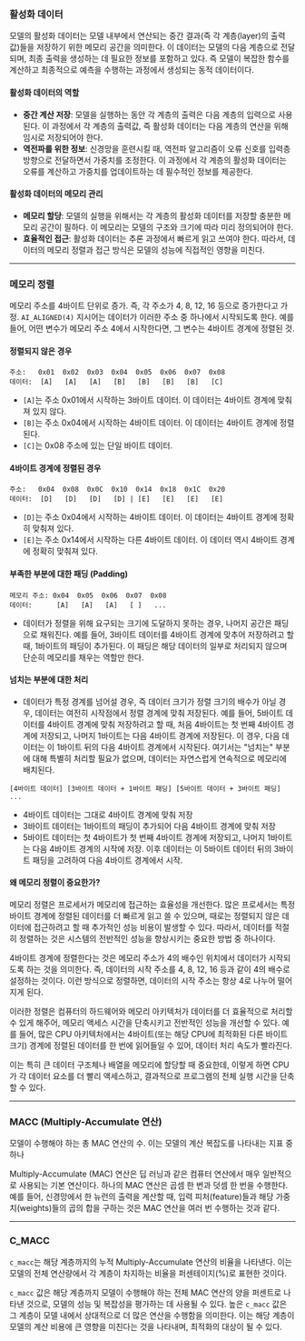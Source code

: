 

### 활성화 데이터 

모델의 활성화 데이터는 모델 내부에서 연산되는 중간 결과(즉 각 계층(layer)의 출력값)들을 저장하기 위한 메모리 공간을 의미한다. 이 데이터는 모델의 다음 계층으로 전달되며, 최종 출력을 생성하는 데 필요한 정보를 포함하고 있다. 즉 모델이 복잡한 함수를 계산하고 최종적으로 예측을 수행하는 과정에서 생성되는 동적 데이터이다. 

#### 활성화 데이터의 역할

- **중간 계산 저장**: 모델을 실행하는 동안 각 계층의 출력은 다음 계층의 입력으로 사용된다. 이 과정에서 각 계층의 출력값, 즉 활성화 데이터는 다음 계층의 연산을 위해 임시로 저장되어야 한다.
- **역전파를 위한 정보**: 신경망을 훈련시킬 때, 역전파 알고리즘이 오류 신호를 입력층 방향으로 전달하면서 가중치를 조정한다. 이 과정에서 각 계층의 활성화 데이터는 오류를 계산하고 가중치를 업데이트하는 데 필수적인 정보를 제공한다.

#### 활성화 데이터의 메모리 관리

- **메모리 할당**: 모델의 실행을 위해서는 각 계층의 활성화 데이터를 저장할 충분한 메모리 공간이 필하다. 이 메모리는 모델의 구조와 크기에 따라 미리 정의되어야 한다.
- **효율적인 접근**: 활성화 데이터는 추론 과정에서 빠르게 읽고 쓰여야 한다. 따라서, 데이터의 메모리 정렬과 접근 방식은 모델의 성능에 직접적인 영향을 미친다.




----

### 메모리 정렬

메모리 주소를 4바이트 단위로 증가. 즉, 각 주소가 4, 8, 12, 16 등으로 증가한다고 가정. `AI_ALIGNED(4)` 지시어는 데이터가 이러한 주소 중 하나에서 시작되도록 한다. 예를 들어, 어떤 변수가 메모리 주소 4에서 시작한다면, 그 변수는 4바이트 경계에 정렬된 것.

#### 정렬되지 않은 경우

```
주소:   0x01  0x02  0x03  0x04  0x05  0x06  0x07  0x08
데이터:  [A]   [A]   [A]   [B]   [B]   [B]   [B]   [C]
```

- `[A]`는 주소 0x01에서 시작하는 3바이트 데이터. 이 데이터는 4바이트 경계에 맞춰져 있지 않다.
- `[B]`는 주소 0x04에서 시작하는 4바이트 데이터. 이 데이터는 4바이트 경계에 정렬된다.
- `[C]`는 0x08 주소에 있는 단일 바이트 데이터.


#### 4바이트 경계에 정렬된 경우

```
주소:   0x04  0x08  0x0C  0x10  0x14  0x18  0x1C  0x20
데이터:  [D]   [D]   [D]   [D] | [E]   [E]   [E]   [E]
```

- `[D]`는 주소 0x04에서 시작하는 4바이트 데이터. 이 데이터는 4바이트 경계에 정확히 맞춰져 있다.
- `[E]`는 주소 0x14에서 시작하는 다른 4바이트 데이터. 이 데이터 역시 4바이트 경계에 정확히 맞춰져 있다.


#### 부족한 부분에 대한 패딩 (Padding)

```
메모리 주소: 0x04  0x05  0x06  0x07  0x08
데이터:      [A]   [A]   [A]   [ ]   ...
```
- 데이터가 정렬을 위해 요구되는 크기에 도달하지 못하는 경우, 나머지 공간은 패딩으로 채워진다. 예를 들어, 3바이트 데이터를 4바이트 경계에 맞추어 저장하려고 할 때, 1바이트의 패딩이 추가된다.       이 패딩은 해당 데이터의 일부로 처리되지 않으며 단순히 메모리를 채우는 역할만 한다. 


#### 넘치는 부분에 대한 처리

- 데이터가 특정 경계를 넘어설 경우, 즉 데이터 크기가 정렬 크기의 배수가 아닐 경우, 데이터는 여전히 시작점에서 정렬 경계에 맞춰 저장된다. 예를 들어, 5바이트 데이터를 4바이트 경계에 맞춰 저장하려고 할 때, 처음 4바이트는 첫 번째 4바이트 경계에 저장되고, 나머지 1바이트는 다음 4바이트 경계에 저장된다. 이 경우, 다음 데이터는 이 1바이트 뒤의 다음 4바이트 경계에서 시작된다. 여기서는 "넘치는" 부분에 대해 특별히 처리할 필요가 없으며, 데이터는 자연스럽게 연속적으로 메모리에 배치된다.
```
[4바이트 데이터] [3바이트 데이터 + 1바이트 패딩] [5바이트 데이터 + 3바이트 패딩] ...
```

- 4바이트 데이터는 그대로 4바이트 경계에 맞춰 저장
- 3바이트 데이터는 1바이트의 패딩이 추가되어 다음 4바이트 경계에 맞춰 저장
- 5바이트 데이터는 첫 4바이트가 첫 번째 4바이트 경계에 저장되고, 나머지 1바이트는 다음 4바이트 경계의 시작에 저장. 이후 데이터는 이 5바이트 데이터 뒤의 3바이트 패딩을 고려하여 다음 4바이트 경계에서 시작.


#### 왜 메모리 정렬이 중요한가?

메모리 정렬은 프로세서가 메모리에 접근하는 효율성을 개선한다. 많은 프로세서는 특정 바이트 경계에 정렬된 데이터를 더 빠르게 읽고 쓸 수 있으며, 때로는 정렬되지 않은 데이터에 접근하려고 할 때 추가적인 성능 비용이 발생할 수 있다. 따라서, 데이터를 적절히 정렬하는 것은 시스템의 전반적인 성능을 향상시키는 중요한 방법 중 하나이다.

4바이트 경계에 정렬한다는 것은 메모리 주소가 4의 배수인 위치에서 데이터가 시작되도록 하는 것을 의미한다. 즉, 데이터의 시작 주소를 4, 8, 12, 16 등과 같이 4의 배수로 설정하는 것이다. 이런 방식으로 정렬하면, 데이터의 시작 주소는 항상 4로 나누어 떨어지게 된다.

이러한 정렬은 컴퓨터의 하드웨어와 메모리 아키텍처가 데이터를 더 효율적으로 처리할 수 있게 해주어, 메모리 액세스 시간을 단축시키고 전반적인 성능을 개선할 수 있다. 예를 들어, 많은 CPU 아키텍처에서는 4바이트(또는 해당 CPU에 최적화된 다른 바이트 크기) 경계에 정렬된 데이터를 한 번에 읽어들일 수 있어, 데이터 처리 속도가 빨라진다.

이는 특히 큰 데이터 구조체나 배열을 메모리에 할당할 때 중요한데, 이렇게 하면 CPU가 각 데이터 요소를 더 빨리 액세스하고, 결과적으로 프로그램의 전체 실행 시간을 단축할 수 있다.


---

### MACC (Multiply-Accumulate 연산)

모델이 수행해야 하는 총 MAC 연산의 수. 이는 모델의 계산 복잡도를 나타내는 지표 중 하나

Multiply-Accumulate (MAC) 연산은 딥 러닝과 같은 컴퓨터 연산에서 매우 일반적으로 사용되는 기본 연산이다. 하나의 MAC 연산은 곱셈 한 번과 덧셈 한 번을 수행한다. 예를 들어, 신경망에서 한 뉴런의 출력을 계산할 때, 입력 피처(feature)들과 해당 가중치(weights)들의 곱의 합을 구하는 것은 MAC 연산을 여러 번 수행하는 것과 같다.

---

### C_MACC

`c_macc`는 해당 계층까지의 누적 Multiply-Accumulate 연산의 비율을 나타낸다. 이는 모델의 전체 연산량에서 각 계층이 차지하는 비율을 퍼센테이지(%)로 표현한 것이다.

`c_macc` 값은 해당 계층까지 모델이 수행해야 하는 전체 MAC 연산의 양을 퍼센트로 나타낸 것으로, 모델의 성능 및 복잡성을 평가하는 데 사용될 수 있다. 높은 `c_macc` 값은 그 계층이 모델 내에서 상대적으로 더 많은 연산을 수행함을 의미한다. 이는 해당 계층이 모델의 계산 비용에 큰 영향을 미친다는 것을 나타내며, 최적화의 대상이 될 수 있다.


